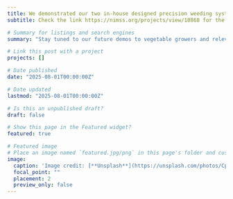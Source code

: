 ```yaml
---
title: We demonstrated our two in-house designed precision weeding systyems on the MSU HTRC farm to the USDA S1090 multistate group.
subtitle: Check the link https://nimss.org/projects/view/18868 for the S1090 group (AI in Agroecosystems:Big Data and Smart Technology-Driven Sustainable Production). 

# Summary for listings and search engines
summary: "Stay tuned to our future demos to vegetable growers and relevant publications."

# Link this post with a project
projects: []

# Date published
date: "2025-08-01T00:00:00Z"

# Date updated
lastmod: "2025-08-01T00:00:00Z"

# Is this an unpublished draft?
draft: false

# Show this page in the Featured widget?
featured: true

# Featured image
# Place an image named `featured.jpg/png` in this page's folder and customize its options here.
image:
  caption: 'Image credit: [**Unsplash**](https://unsplash.com/photos/CpkOjOcXdUY)'
  focal_point: ""
  placement: 2
  preview_only: false
---
```

